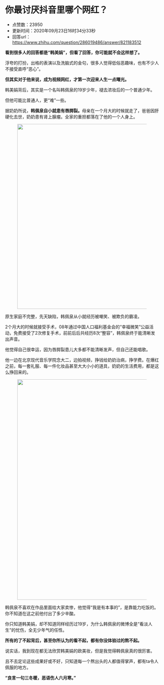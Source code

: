 # 你最讨厌抖音里哪个网红？
- 点赞数：23950
- 更新时间：2020年09月23日16时34分33秒
- 回答url：https://www.zhihu.com/question/286019486/answer/821183512
<body>
 <p data-pid="Z8r3lMxD"><b>看到很多人的回答都是“韩美娟”，但看了回答，你可能就不会这样想了。</b></p>
 <p data-pid="JHCtBUA6">浮夸的打扮，出格的表演以及洗脑式的金句，很多人觉得低俗恶趣味，也有不少人不接受直呼“恶心”。</p>
 <p data-pid="SoP5JCbe"><b>但其实对于他来说，成为视频网红，才第一次迎来人生一点曙光。</b></p>
 <p data-pid="e1B4Q_FP">韩美娟背后，其实是一个名叫韩佩泉的19岁少年，褪去浓妆后的一个普通少年。</p>
 <p data-pid="KwrCDBep">但他可能比普通人，更“难”一些。</p>
 <p data-pid="CJdzJY8X">据奶奶所说，<b>韩佩泉自小就患有唇腭裂。</b>母亲在一个月大的时候就走了，爸爸因肝硬化去世，奶奶患有肾上腺瘤。全家的重担都落在了他的一个人身上。</p>
 <figure data-size="normal">
  <img src="https://picx.zhimg.com/50/v2-017a8eba36cc020b7c9bc5470d9c3820_720w.jpg?source=1940ef5c" data-caption="" data-size="normal" data-rawwidth="604" data-rawheight="425" data-original-token="v2-b182213b2c903e1a0b1c1fc8baf2036c" data-default-watermark-src="https://picx.zhimg.com/50/v2-98865a6bbf7dfd2d266f61cef8708b23_720w.jpg?source=1940ef5c" class="origin_image zh-lightbox-thumb" width="604" data-original="https://picx.zhimg.com/v2-017a8eba36cc020b7c9bc5470d9c3820_r.jpg?source=1940ef5c">
 </figure>
 <p data-pid="8Se3N6xZ">原生家庭不完整，先天缺陷，韩佩泉从小就经历被嘲笑、被欺负的霸凌。</p>
 <p data-pid="GrIXGf_f">2个月大的时候就接受手术，08年通过中国人口福利基金会的“幸福微笑”公益活动，免费接受了2次修复手术，前前后后共经历8次“整容”，韩佩泉终于能清晰发出声音。</p>
 <p data-pid="rghvpw4F">他觉得自己很幸运，因为唇腭裂患儿大多都不能清晰发声，但自己还能唱歌。</p>
 <p data-pid="Awe5G4zO">他一边在北京现代音乐学院念大二，边拍视频，挣钱给奶奶治病，挣学费。在爆红之前，每一套礼服、每一件化妆品甚至大大小小的道具，奶奶的生活费用，都是这么挣回来的。</p>
 <figure data-size="normal">
  <img src="https://pic1.zhimg.com/50/v2-dd2dc38c9115c13dac24787bc8686230_720w.jpg?source=1940ef5c" data-caption="" data-size="normal" data-rawwidth="720" data-rawheight="706" data-original-token="v2-7d2ad07a1e890fee6ff329358c20568d" data-default-watermark-src="https://pica.zhimg.com/50/v2-918deefbb5c3722612b382c5aceeb453_720w.jpg?source=1940ef5c" class="origin_image zh-lightbox-thumb" width="720" data-original="https://picx.zhimg.com/v2-dd2dc38c9115c13dac24787bc8686230_r.jpg?source=1940ef5c">
 </figure>
 <p data-pid="q6ucLWWf">韩佩泉不喜欢在作品里面给大家卖惨，他觉得“我是有本事的”，是靠能力吃饭的。你不知道在这之前他付出了多少辛酸。</p>
 <p data-pid="h_hVNaWX">你只知道韩美娟，却不知道同样经历过19岁，为什么韩佩泉的微博全是“看淡人生”的忧伤，全无少年气的任性。</p>
 <p data-pid="045mKuLa"><b>所有的了不起背后，甚至你所认为的看不起，都有你没体验过的熬不起。</b></p>
 <p data-pid="ok_JK1xs">说实话，我到现在都无法欣赏韩美娟的欧美妆，但是我觉得韩佩泉真的很厉害。</p>
 <p data-pid="c2726XLj">且不去定论这些成果好或不好，只知道每一个熬出头的人都值得掌声，都有ta令人佩服的地方。</p>
 <p data-pid="BpKVEcG9"><b>“良言一句三冬暖，恶语伤人六月寒。”</b></p>
</body>